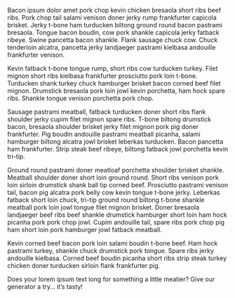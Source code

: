 Bacon ipsum dolor amet pork chop kevin chicken bresaola short ribs beef ribs. Pork chop tail salami venison doner jerky rump frankfurter capicola brisket. Jerky t-bone ham turducken biltong ground round bacon pastrami bresaola. Tongue bacon boudin, cow pork shankle capicola jerky fatback ribeye. Swine pancetta bacon shankle. Flank sausage chuck cow. Chuck tenderloin alcatra, pancetta jerky landjaeger pastrami kielbasa andouille frankfurter venison.

Kevin fatback t-bone tongue rump, short ribs cow turducken turkey. Filet mignon short ribs kielbasa frankfurter prosciutto pork loin t-bone. Turducken shank turkey chuck hamburger brisket bacon corned beef filet mignon. Drumstick bresaola pork loin jowl kevin porchetta, ham hock spare ribs. Shankle tongue venison porchetta pork chop.

Sausage pastrami meatball, fatback turducken doner short ribs flank shoulder jerky cupim filet mignon spare ribs. T-bone biltong drumstick bacon, bresaola shoulder brisket jerky filet mignon pork pig doner frankfurter. Pig boudin andouille pastrami meatball picanha, salami hamburger biltong alcatra jowl brisket leberkas turducken. Bacon pancetta ham frankfurter. Strip steak beef ribeye, biltong fatback jowl porchetta kevin tri-tip.

Ground round pastrami doner meatloaf porchetta shoulder brisket shankle. Meatball shoulder doner short loin ground round. Short ribs venison pork loin sirloin drumstick shank ball tip corned beef. Prosciutto pastrami venison tail, bacon pig alcatra pork belly cow kevin tongue t-bone jerky. Leberkas fatback short loin chuck, tri-tip ground round biltong t-bone shankle meatball pork loin jowl tongue filet mignon brisket. Doner bresaola landjaeger beef ribs beef shankle drumstick hamburger short loin ham hock picanha pork pork chop jowl. Cupim andouille tail, spare ribs pork chop pig ham short loin pork hamburger jowl fatback meatball.

Kevin corned beef bacon pork loin salami boudin t-bone beef. Ham hock pastrami turkey, shankle chuck drumstick pork tongue. Spare ribs jerky andouille kielbasa. Corned beef boudin picanha short ribs strip steak turkey chicken doner turducken sirloin flank frankfurter pig.

Does your lorem ipsum text long for something a little meatier? Give our generator a try… it’s tasty!
